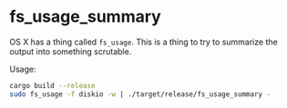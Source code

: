 # fs_usage_summary

OS X has a thing called `fs_usage`. This is a thing to try to summarize the
output into something scrutable.

Usage:

```sh
cargo build --release
sudo fs_usage -f diskio -w | ./target/release/fs_usage_summary -
```
